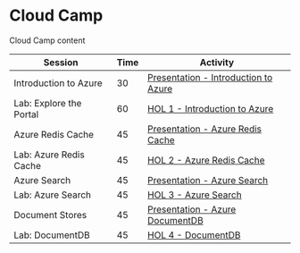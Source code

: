 # Cloud Camp
Cloud Camp content




Session     | Time  | Activity
-------- | --- | ---------------
Introduction to Azure   | 30  | <a href='Presentation/Introduction/Introduction.pptx'>Presentation - Introduction to Azure</a>
Lab: Explore the Portal | 60  | <a href='HOL/HOL1-IntroductionToAzure.md'>HOL 1 - Introduction to Azure</a>
Azure Redis Cache | 45  | <a href='Presentation/Azure Redis Cache/Azure Redis Cache.pptx'>Presentation - Azure Redis Cache</a>
Lab: Azure Redis Cache | 45  | <a href='HOL/HOL2-AzureRedisCache.md'>HOL 2 - Azure Redis Cache</a>
Azure Search | 45  | <a href='Presentation/Azure Search/Azure Search.pptx'>Presentation - Azure Search</a>
Lab: Azure Search | 45  | <a href='HOL/HOL3-AzureSearch.md'>HOL 3 - Azure Search</a>
Document Stores | 45  | <a href='Presentation/Document Stores/Azure DocumentDB.pptx'>Presentation - Azure DocumentDB</a>
Lab: DocumentDB | 45  | <a href='HOL/HOL4-DocumentDB.md'>HOL 4 - DocumentDB</a>
